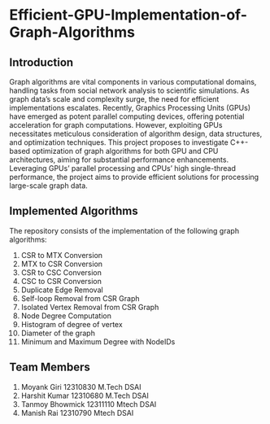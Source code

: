 # Efficient-GPU-Implementation-of-Graph-Algorithms

## Introduction
Graph algorithms are vital components in various
computational domains, handling tasks from social network
analysis to scientific simulations. As graph data’s scale and
complexity surge, the need for efficient implementations escalates.
Recently, Graphics Processing Units (GPUs) have emerged as
potent parallel computing devices, offering potential acceleration
for graph computations. However, exploiting GPUs necessitates
meticulous consideration of algorithm design, data structures,
and optimization techniques. This project proposes to investigate C++-based optimization of graph algorithms for both
GPU and CPU architectures, aiming for substantial performance
enhancements. Leveraging GPUs’ parallel processing and CPUs’
high single-thread performance, the project aims to provide
efficient solutions for processing large-scale graph data.

## Implemented Algorithms
The repository consists of the implementation of the following graph algorithms:

1. CSR to MTX Conversion
2. MTX to CSR Conversion
3. CSR to CSC Conversion
4. CSC to CSR Conversion
5. Duplicate Edge Removal
6. Self-loop Removal from CSR Graph
7. Isolated Vertex Removal from CSR Graph
8. Node Degree Computation
9. Histogram of degree of vertex
10. Diameter of the graph
11. Minimum and Maximum Degree with NodeIDs

## Team Members
1. Moyank Giri 12310830 M.Tech DSAI
2. Harshit Kumar 12310680 M.Tech DSAI
3. Tanmoy Bhowmick 12311110 Mtech DSAI
4. Manish Rai 12310790 Mtech DSAI

